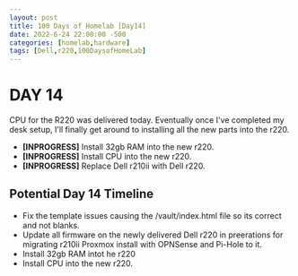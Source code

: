 ```yaml
---
layout: post
title: 100 Days of Homelab [Day14]
date: 2022-6-24 22:00:00 -500
categories: [homelab,hardware]
tags: [Dell,r220,100DaysofHomeLab]
---
```


# DAY 14

CPU for the R220 was delivered today.  Eventually once I\'ve completed my desk setup, I\'ll finally get around to installing all the new parts into the r220.

* **[INPROGRESS]** Install 32gb RAM into the new r220.
* **[INPROGRESS]** Install CPU into the new r220.
* **[INPROGRESS]** Replace Dell r210ii with Dell r220.

## Potential Day 14 Timeline
* Fix the template issues causing the /vault/index.html file so its correct and not blanks.
* Update all firmware on the newly delivered Dell r220 in preerations for migrating r210ii Proxmox install with OPNSense and Pi-Hole to it.
* Install 32gb RAM intot he r220
* Install CPU into the new r220.